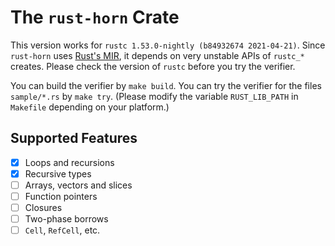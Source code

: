 # The `rust-horn` Crate

This version works for `rustc 1.53.0-nightly (b84932674 2021-04-21)`.
Since `rust-horn` uses [Rust's MIR](https://rust-lang.github.io/rustc-guide/mir/index.html), it depends on very unstable APIs of `rustc_*` creates.
Please check the version of `rustc` before you try the verifier.

You can build the verifier by `make build`.
You can try the verifier for the files `sample/*.rs` by `make try`.
(Please modify the variable `RUST_LIB_PATH` in `Makefile` depending on your platform.)

## Supported Features

- [x] Loops and recursions
- [x] Recursive types
- [ ] Arrays, vectors and slices
- [ ] Function pointers
- [ ] Closures
- [ ] Two-phase borrows
- [ ] `Cell`, `RefCell`, etc.
